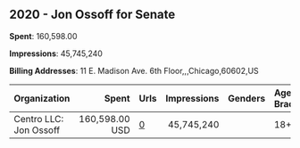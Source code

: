 ## 2020 - Jon Ossoff for Senate 
**Spent**: 160,598.00

**Impressions**: 45,745,240

**Billing Addresses**: 11 E. Madison Ave. 6th Floor,,,Chicago,60602,US

|Organization|Spent|Urls|Impressions|Genders|Age Brackets|Country Codes|
|:---|---:|:---|---:|:---|:---|:---|
|Centro LLC: Jon Ossoff|160,598.00 USD|[0](https://www.snap.com/political-ads/asset/46f1332f586bb40ec1021d99b89f77d7e01350bce7510633389d47b665eff154?mediaType=mp4)|45,745,240||18+|united states|
